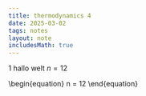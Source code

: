 ```yaml
---
title: thermodynamics 4
date: 2025-03-02
tags: notes
layout: note
includesMath: true
---
```

1
hallo welt $n = 12$

\begin{equation}
    n = 12
\end{equation}